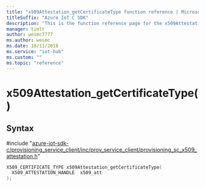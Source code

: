 ```yaml
---                             
title: "x509Attestation_getCertificateType function reference | Microsoft Docs" 
titleSuffix: "Azure IoT C SDK"            
description: "This is the function reference page for the x509Attestation_getCertificateType() function in the Azure IoT C SDK. This SDK is used with Azure IoT Hub and Azure IoT Hub Device Provisioning Service"            
manager: timlt                 
author: wesmc7777              
ms.author: wesmc               
ms.date: 10/11/2018                    
ms.service: "iot-hub"             
ms.custom: ""                
ms.topic: "reference"        
---                            
```


# x509Attestation_getCertificateType()

## Syntax

\#include "[azure-iot-sdk-c/provisioning_service_client/inc/prov_service_client/provisioning_sc_x509_attestation.h](../provisioning-sc-x509-attestation-h.md)"  
```C
X509_CERTIFICATE_TYPE x509Attestation_getCertificateType(
  X509_ATTESTATION_HANDLE  x509_att
);
```

